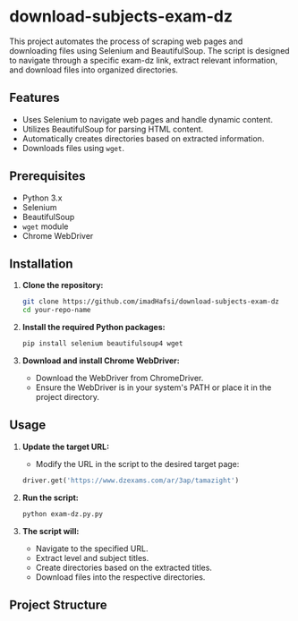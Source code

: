 # download-subjects-exam-dz

This project automates the process of scraping web pages and downloading files using Selenium and BeautifulSoup. The script is designed to navigate through a specific exam-dz link, extract relevant information, and download files into organized directories.

## Features

- Uses Selenium to navigate web pages and handle dynamic content.
- Utilizes BeautifulSoup for parsing HTML content.
- Automatically creates directories based on extracted information.
- Downloads files using `wget`.

## Prerequisites

- Python 3.x
- Selenium
- BeautifulSoup
- `wget` module
- Chrome WebDriver

## Installation

1. **Clone the repository:**
    ```bash
    git clone https://github.com/imadHafsi/download-subjects-exam-dz
    cd your-repo-name
    ```

2. **Install the required Python packages:**
    ```bash
    pip install selenium beautifulsoup4 wget
    ```

3. **Download and install Chrome WebDriver:**
    - Download the WebDriver from ChromeDriver.
    - Ensure the WebDriver is in your system's PATH or place it in the project directory.

## Usage

1. **Update the target URL:**
    - Modify the URL in the script to the desired target page:
    ```python
    driver.get('https://www.dzexams.com/ar/3ap/tamazight')
    ```

2. **Run the script:**
    ```bash
    python exam-dz.py.py
    ```

3. **The script will:**
    - Navigate to the specified URL.
    - Extract level and subject titles.
    - Create directories based on the extracted titles.
    - Download files into the respective directories.

## Project Structure

